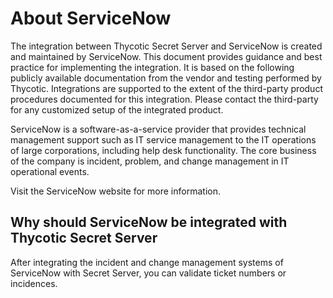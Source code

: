 [title]: # (ServiceNow)
[tags]: # (servicenow)
[priority]: # (1)
# About ServiceNow

The integration between Thycotic Secret Server and ServiceNow is created and maintained by ServiceNow. This document provides guidance and best practice for implementing the integration. It is based on the following publicly available documentation from the vendor and testing performed by Thycotic. Integrations are supported to the extent of the third-party product procedures documented for this integration. Please contact the third-party for any customized setup of the integrated product.

ServiceNow is a software-as-a-service provider that provides technical management support such as IT service management to the IT operations of large corporations, including help desk functionality. The core business of the company is incident, problem, and change management in IT operational events.

Visit the ServiceNow website for more information.

## Why should ServiceNow be integrated with Thycotic Secret Server

After integrating the incident and change management systems of ServiceNow with Secret Server, you can validate ticket numbers or incidences.
